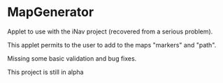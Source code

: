 MapGenerator
============

Applet to use with the iNav project (recovered from a serious problem).

This applet permits to the user to add to the maps "markers" and "path".

Missing some basic validation and bug fixes.

This project is still in alpha
